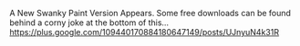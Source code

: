 A New Swanky Paint Version Appears.  Some free downloads can be found behind a corny joke at the bottom of this… https://plus.google.com/109440170884180647149/posts/UJnyuN4k31R